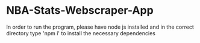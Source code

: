 # NBA-Stats-Webscraper-App

In order to run the program, please have node js installed and in the correct directory type 'npm i' to install the necessary dependencies
